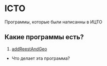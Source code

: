 # ICTO
Программы, которые были написанны в ИЦТО
## Какие программы есть?
1. [addReestAndGeo](https://github.com/OXYCRiNGE/ICTO/tree/addReestAndGeo)
- Что делает эта программа?
